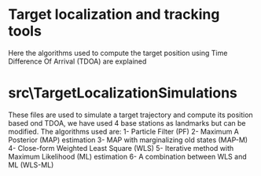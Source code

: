 # Target localization and tracking tools
Here the algorithms used to compute the target position using Time Difference Of Arrival (TDOA) are explained

# src\TargetLocalizationSimulations
These files are used to simulate a target trajectory and compute its position based ond TDOA, we have used 4 base stations as landmarks but can be  modified. The algorithms used are:
1- Particle Filter (PF)
2- Maximum A Posterior (MAP) estimation
3- MAP with marginalizing old states (MAP-M)
4- Close-form Weighted Least Square (WLS)
5- Iterative method with Maximum Likelihood (ML) estimation
6- A combination between WLS and ML (WLS-ML)

